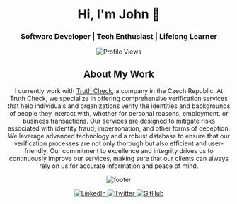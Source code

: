 <!-- Header -->
<h1 align="center">Hi, I'm John 👋</h1>
<h3 align="center">Software Developer | Tech Enthusiast | Lifelong Learner</h3>

<!-- Profile Views -->
<p align="center">
  <img src="https://komarev.com/ghpvc/?username=JStuborn&style=flat-square&color=blue" alt="Profile Views" />
</p>

<!-- Company Details -->
<h2 align="center">About My Work</h2>
<p align="center">
  I currently work with <a href="https://truthcheck.cz" target="_blank">Truth Check</a>, a company in the Czech Republic.
At Truth Check, we specialize in offering comprehensive verification services that help individuals and organizations verify the identities and backgrounds of people they interact with, whether for personal reasons, employment, or business transactions. Our services are designed to mitigate risks associated with identity fraud, impersonation, and other forms of deception.
  We leverage advanced technology and a robust database to ensure that our verification processes are not only thorough but also efficient and user-friendly. Our commitment to excellence and integrity drives us to continuously improve our services, making sure that our clients can always rely on us for accurate information and peace of mind.


</p>

<!-- Footer -->
<p align="center">
  <img src="https://raw.githubusercontent.com/catppuccin/catppuccin/main/assets/footers/gray0_ctp_on_line.svg?sanitize=true" alt="footer" />
</p>

<!-- Social Links (Optional) -->
<p align="center">
  <a href="https://www.linkedin.com/in/j-stub-b-3198/" target="_blank">
    <img src="https://img.shields.io/badge/-LinkedIn-blue?style=flat-square&logo=linkedin" alt="LinkedIn">
  </a>
  <a href="https://twitter.com/TrustCheckCZ" target="_blank">
    <img src="https://img.shields.io/badge/-Twitter-blue?style=flat-square&logo=twitter" alt="Twitter">
  </a>
  <a href="https://github.com/JStuborn" target="_blank">
    <img src="https://img.shields.io/badge/-GitHub-181717?style=flat-square&logo=github" alt="GitHub">
  </a>
</p>
